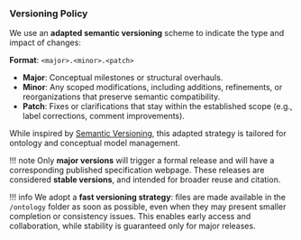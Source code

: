 ### Versioning Policy

We use an **adapted semantic versioning** scheme to indicate the type and impact of changes:

**Format**: `<major>.<minor>.<patch>`

- **Major**: Conceptual milestones or structural overhauls.
- **Minor**: Any scoped modifications, including additions, refinements, or reorganizations that preserve semantic compatibility.
- **Patch**: Fixes or clarifications that stay within the established scope (e.g., label corrections, comment improvements).

While inspired by [Semantic Versioning](https://semver.org/), this adapted strategy is tailored for ontology and conceptual model management.

!!! note
    Only **major versions** will trigger a formal release and will have a corresponding published specification webpage. These releases are considered **stable versions**, and intended for broader reuse and citation.

!!! info
    We adopt a **fast versioning strategy**: files are made available in the `/ontology` folder as soon as possible, even when they may present smaller completion or consistency issues. This enables early access and collaboration, while stability is guaranteed only for major releases.